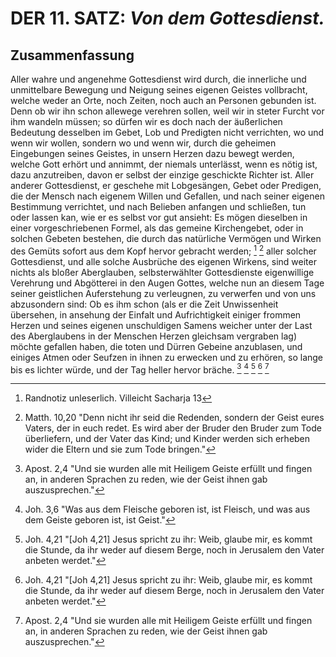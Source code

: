 
<!-- Seite 477 -->

DER 11. SATZ: *Von dem Gottesdienst.*
=====================================

Zusammenfassung
---------------

Aller wahre und angenehme Gottesdienst wird
durch, die innerliche und unmittelbare Bewegung
und Neigung seines eigenen Geistes vollbracht, welche
weder an Orte, noch Zeiten, noch auch an
Personen gebunden ist. Denn ob wir ihn schon
allewege verehren sollen, weil wir in steter Furcht
vor ihm wandeln müssen; so dürfen wir es doch
nach der äußerlichen Bedeutung desselben im Gebet,
Lob und Predigten nicht verrichten, wo und
wenn wir wollen, sondern wo und wenn wir, durch
die geheimen Eingebungen seines Geistes, in unsern
Herzen dazu bewegt werden, welche Gott
erhört und annimmt, der niemals unterlässt,
wenn es nötig ist, dazu anzutreiben, davon er
selbst der einzige geschickte Richter ist. Aller anderer
Gottesdienst, er geschehe mit Lobgesängen,
Gebet oder Predigen, die der Mensch nach eigenem
Willen und Gefallen, und nach seiner eigenen
Bestimmung verrichtet, und nach Belieben
anfangen und schließen, tun oder lassen kan, wie
er es selbst vor gut ansieht: Es mögen dieselben
in einer vorgeschriebenen Formel, als das gemeine
Kirchengebet, oder in solchen Gebeten bestehen,
die durch das natürliche Vermögen und Wirken
des Gemüts sofort aus dem Kopf hervor gebracht
werden; [^a_pre_11-satz_01] [^a_pre_11-satz_02] aller solcher Gottesdienst, und
alle solche Ausbrüche des eigenen Wirkens, sind
weiter nichts als bloßer Aberglauben, selbsterwählter
Gottesdienste eigenwillige Verehrung und
Abgötterei in den Augen Gottes,
welche nun an diesem Tage seiner geistlichen Auferstehung
zu verleugnen, zu verwerfen und von uns<!-- Seite 478 -->
abzusondern sind: Ob es ihm schon (als er die Zeit
Unwissenheit übersehen, in ansehung der Einfalt und
Aufrichtigkeit einiger frommen Herzen und seines
eigenen unschuldigen Samens weicher unter
der Last des Aberglaubens in der Menschen Herzen
gleichsam vergraben lag) möchte gefallen haben,
die toten und Dürren Gebeine anzublasen, und einiges
Atmen oder Seufzen in ihnen zu erwecken und
zu erhören, so lange bis es lichter würde, und der
Tag heller hervor bräche.  [^a_pre_11-satz_03] [^a_pre_11-satz_04] [^a_pre_11-satz_05] [^a_pre_11-satz_05] [^a_pre_11-satz_03]


<!-- Fußnoten -->

[^a_pre_11-satz_01]: Randnotiz unleserlich. Villeicht Sacharja 13

[^a_pre_11-satz_02]: Matth. 10,20 "Denn nicht ihr seid die Redenden, sondern der Geist eures Vaters, der in euch redet. Es wird aber der Bruder den Bruder zum Tode überliefern, und der Vater das Kind; und Kinder werden sich erheben wider die Eltern und sie zum Tode bringen."

[^a_pre_11-satz_03]: Apost. 2,4 "Und sie wurden alle mit Heiligem Geiste erfüllt und fingen an, in anderen Sprachen zu reden, wie der Geist ihnen gab auszusprechen."

[^a_pre_11-satz_04]: Joh. 3,6 "Was aus dem Fleische geboren ist, ist Fleisch, und was aus dem Geiste geboren ist, ist Geist."

[^a_pre_11-satz_05]: Joh. 4,21 "[Joh 4,21] Jesus spricht zu ihr: Weib, glaube mir, es kommt die Stunde, da ihr weder auf diesem Berge, noch in Jerusalem den Vater anbeten werdet."


[^a_pre_11-satz_05]: Judas 19 "Diese sind es, die sich absondern, natürliche Menschen, die den Geist nicht haben."

[^a_pre_11-satz_03]: Apost. 17,23 "Denn als ich umherging und die Gegenstände eurer Verehrung betrachtete, fand ich auch einen Altar, an welchem die Aufschrift war: Dem unbekannten Gott. Den ihr nun, ohne ihn zu kennen, verehret, diesen verkündige ich euch."

